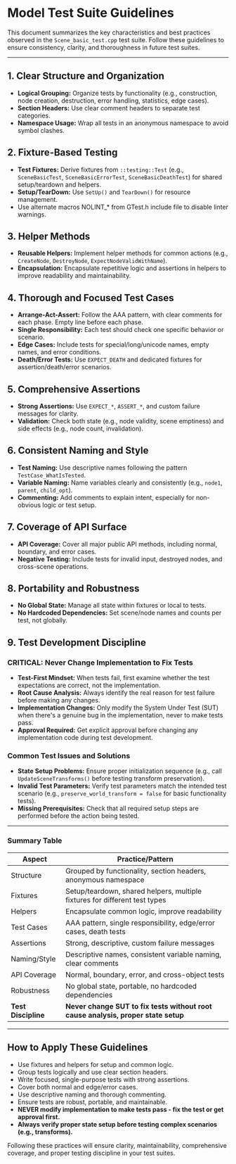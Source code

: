 # Model Test Suite Guidelines

This document summarizes the key characteristics and best practices observed in the `Scene_basic_test.cpp` test suite. Follow these guidelines to ensure consistency, clarity, and thoroughness in future test suites.

---

## 1. Clear Structure and Organization

- **Logical Grouping:** Organize tests by functionality (e.g., construction, node creation, destruction, error handling, statistics, edge cases).
- **Section Headers:** Use clear comment headers to separate test categories.
- **Namespace Usage:** Wrap all tests in an anonymous namespace to avoid symbol clashes.

## 2. Fixture-Based Testing

- **Test Fixtures:** Derive fixtures from `::testing::Test` (e.g., `SceneBasicTest`, `SceneBasicErrorTest`, `SceneBasicDeathTest`) for shared setup/teardown and helpers.
- **Setup/TearDown:** Use `SetUp()` and `TearDown()` for resource management.
- Use alternate macros NOLINT_* from GTest.h include file to disable linter warnings.

## 3. Helper Methods

- **Reusable Helpers:** Implement helper methods for common actions (e.g., `CreateNode`, `DestroyNode`, `ExpectNodeValidWithName`).
- **Encapsulation:** Encapsulate repetitive logic and assertions in helpers to improve readability and maintainability.

## 4. Thorough and Focused Test Cases

- **Arrange-Act-Assert:** Follow the AAA pattern, with clear comments for each phase. Empty line before each phase.
- **Single Responsibility:** Each test should check one specific behavior or scenario.
- **Edge Cases:** Include tests for special/long/unicode names, empty names, and error conditions.
- **Death/Error Tests:** Use `EXPECT_DEATH` and dedicated fixtures for assertion/death/error scenarios.

## 5. Comprehensive Assertions

- **Strong Assertions:** Use `EXPECT_*`, `ASSERT_*`, and custom failure messages for clarity.
- **Validation:** Check both state (e.g., node validity, scene emptiness) and side effects (e.g., node count, invalidation).

## 6. Consistent Naming and Style

- **Test Naming:** Use descriptive names following the pattern `TestCase_WhatIsTested`.
- **Variable Naming:** Name variables clearly and consistently (e.g., `node1`, `parent`, `child_opt`).
- **Commenting:** Add comments to explain intent, especially for non-obvious logic or test setup.

## 7. Coverage of API Surface

- **API Coverage:** Cover all major public API methods, including normal, boundary, and error cases.
- **Negative Testing:** Include tests for invalid input, destroyed nodes, and cross-scene operations.

## 8. Portability and Robustness

- **No Global State:** Manage all state within fixtures or local to tests.
- **No Hardcoded Dependencies:** Set scene/node names and counts per test, not globally.

## 9. Test Development Discipline

### **CRITICAL: Never Change Implementation to Fix Tests**

- **Test-First Mindset:** When tests fail, first examine whether the test expectations are correct, not the implementation.
- **Root Cause Analysis:** Always identify the real reason for test failure before making any changes.
- **Implementation Changes:** Only modify the System Under Test (SUT) when there's a genuine bug in the implementation, never to make tests pass.
- **Approval Required:** Get explicit approval before changing any implementation code during test development.

### **Common Test Issues and Solutions**

- **State Setup Problems:** Ensure proper initialization sequence (e.g., call `UpdateSceneTransforms()` before testing transform preservation).
- **Invalid Test Parameters:** Verify test parameters match the intended test scenario (e.g., `preserve_world_transform = false` for basic functionality tests).
- **Missing Prerequisites:** Check that all required setup steps are performed before the action being tested.

---

### Summary Table

| Aspect                | Practice/Pattern                                                                 |
|-----------------------|----------------------------------------------------------------------------------|
| Structure             | Grouped by functionality, section headers, anonymous namespace                   |
| Fixtures              | Setup/teardown, shared helpers, multiple fixtures for different test types       |
| Helpers               | Encapsulate common logic, improve readability                                    |
| Test Cases            | AAA pattern, single responsibility, edge/error cases, death tests                |
| Assertions            | Strong, descriptive, custom failure messages                                     |
| Naming/Style          | Descriptive names, consistent variable naming, clear comments                    |
| API Coverage          | Normal, boundary, error, and cross-object tests                                  |
| Robustness            | No global state, portable, no hardcoded dependencies                             |
| **Test Discipline**   | **Never change SUT to fix tests without root cause analysis, proper state setup**      |

---

## How to Apply These Guidelines

- Use fixtures and helpers for setup and common logic.
- Group tests logically and use clear section headers.
- Write focused, single-purpose tests with strong assertions.
- Cover both normal and edge/error cases.
- Use descriptive naming and thorough commenting.
- Ensure tests are robust, portable, and maintainable.
- **NEVER modify implementation to make tests pass - fix the test or get approval first.**
- **Always verify proper state setup before testing complex scenarios (e.g., transforms).**

Following these practices will ensure clarity, maintainability, comprehensive coverage, and proper testing discipline in your test suites.
